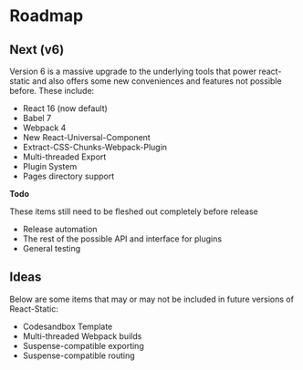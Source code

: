 # Roadmap

## Next (v6)

Version 6 is a massive upgrade to the underlying tools that power react-static and also offers some new conveniences and features not possible before. These include:

- React 16 (now default)
- Babel 7
- Webpack 4
- New React-Universal-Component
- Extract-CSS-Chunks-Webpack-Plugin
- Multi-threaded Export
- Plugin System
- Pages directory support

**Todo**

These items still need to be fleshed out completely before release

- Release automation
- The rest of the possible API and interface for plugins
- General testing

## Ideas

Below are some items that may or may not be included in future versions of React-Static:

- Codesandbox Template
- Multi-threaded Webpack builds
- Suspense-compatible exporting
- Suspense-compatible routing
